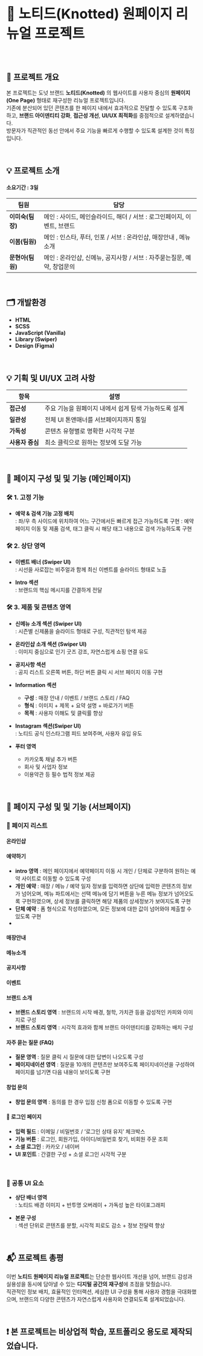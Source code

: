 <h1 style="font-size: 36px; font-weight: bold; margin-bottom: 0.8em;">🍩 노티드(Knotted) 원페이지 리뉴얼 프로젝트</h1>

<br>

## 📌 프로젝트 개요

본 프로젝트는 도넛 브랜드 **노티드(Knotted)** 의 웹사이트를 사용자 중심의 **원페이지(One Page)** 형태로 재구성한 리뉴얼 프로젝트입니다.  
기존에 분산되어 있던 콘텐츠를 한 페이지 내에서 효과적으로 전달할 수 있도록 구조화하고, **브랜드 아이덴티티 강화**, **접근성 개선**, **UI/UX 최적화**를 중점적으로 설계하였습니다.  
방문자가 직관적인 동선 안에서 주요 기능을 빠르게 수행할 수 있도록 설계한 것이 특징입니다.

<br>

## 💡 프로젝트 소개
#### 소요기간 : 3일

| 팀원 | 담당 |
|------|------|
| **이미숙(팀장)** |  메인 : 사이드, 메인슬라이드, 해더 / 서브 : 로그인페이지, 이벤트, 브랜드 |
| **이봄(팀원)** | 메인 : 인스타, 푸터, 인포 / 서브 : 온라인샵, 매장안내 , 메뉴소개 |
| **문현아(팀원)** | 메인 : 온라인샵, 신메뉴, 공지사항 / 서브 : 자주묻는질문, 예약, 창업문의 |

<br>

## 🗂️ 개발환경

- **HTML**
- **SCSS**
- **JavaScript (Vanilla)**
- **Library (Swiper)**
- **Design (Figma)**
 
<br>

## 💡 기획 및 UI/UX 고려 사항

| 항목 | 설명 |
|------|------|
| **접근성** | 주요 기능을 원페이지 내에서 쉽게 탐색 가능하도록 설계 |
| **일관성** | 전체 UI 톤앤매너를 서브페이지까지 통일 |
| **가독성** | 콘텐츠 유형별로 명확한 시각적 구분 |
| **사용자 중심** | 최소 클릭으로 원하는 정보에 도달 가능 |

<br>

## 📌 페이지 구성 및 및 기능 (메인페이지)

### 🛠 1. 고정 기능
- **예약 & 검색 기능 고정 배치**  
  : 좌/우 측 사이드에 위치하여 어느 구간에서든 빠르게 접근 가능하도록 구현
  : 예약 페이지 이동 및 제품 검색, 태그 클릭 시 해당 태그 내용으로 검색 가능하도록 구현

### 🛠 2. 상단 영역
- **이벤트 배너 (Swiper UI)**  
  : 시선을 사로잡는 비주얼과 함께 최신 이벤트를 슬라이드 형태로 노출

- **Intro 섹션**  
  : 브랜드의 핵심 메시지를 간결하게 전달

### 🛠 3. 제품 및 콘텐츠 영역
- **신메뉴 소개 섹션 (Swiper UI)**  
  : 시즌별 신제품을 슬라이드 형태로 구성, 직관적인 탐색 제공

- **온라인샵 소개 섹션 (Swiper UI)**  
  : 이미지 중심으로 인기 굿즈 강조, 자연스럽게 쇼핑 연결 유도

- **공지사항 섹션**  
  : 공지 리스트 오른쪽 버튼, 하단 버튼 클릭 시 서브 페이지 이동 구현

- **Information 섹션**  
  - **구성** : 매장 안내 / 이벤트 / 브랜드 스토리 / FAQ  
  - **형식** : 이미지 + 제목 + 요약 설명 + 바로가기 버튼  
  - **목적** : 사용자 이해도 및 클릭률 향상

- **Instagram 섹션(Swiper UI)**  
  : 노티드 공식 인스타그램 피드 보여주며, 사용자 유입 유도

- **푸터 영역**  
  - 카카오톡 채널 추가 버튼  
  - 회사 및 사업자 정보  
  - 이용약관 등 필수 법적 정보 제공

<br>

## 📌 페이지 구성 및 및 기능 (서브페이지)

### 🔹 페이지 리스트
#### 온라인샵

#### 예약하기
- **intro 영역** : 메인 페이지에서 예약페이지 이동 시 개인 / 단체로 구분하여 원하는 예약 사이트로 이동할 수 있도록 구성
- **개인 예약** : 매장 / 메뉴 / 예약 일자 정보를 입력하면 상단에 입력한 콘텐츠의 정보가 넘어오며, 메뉴 파트에서는 선택 메뉴에 담기 버튼을 누른 메뉴 정보가 넘어오도록 구현하였으며, 상세 정보를 클릭하면 해당 제품의 상세정보가 보여지도록 구현
- **단체 예약** : 폼 형식으로 작성하였으며, 모든 정보에 대한 값이 넘어와야 제출할 수 있도록 구현
- 
#### 매장안내

#### 메뉴소개

#### 공지사항

#### 이벤트

#### 브랜드 소개
- **브랜드 스토리 영역** : 브랜드의 시작 배경, 철학, 가치관 등을 감성적인 카피와 이미지로 구성
- **브랜드 스토리 영역** : 시각적 효과와 함께 브랜드 아이덴티티를 강화하는 배치 구성

#### 자주 묻는 질문 (FAQ)
- **질문 영역** : 질문 클릭 시 질문에 대한 답변이 나오도록 구성
- **페이지네이션 영역** : 질문을 10개의 콘텐츠만 보여주도록 페이지네이션을 구성하여 페이지를 넘기면 다음 내용이 보이도록 구현

#### 창업 문의
- **창업 문의 영역** : 동의를 한 경우 입점 신청 폼으로 이동할 수 있도록 구현

#### 🔐 로그인 페이지
- **입력 필드** : 이메일 / 비밀번호 / ‘로그인 상태 유지’ 체크박스  
- **기능 버튼** : 로그인, 회원가입, 아이디/비밀번호 찾기, 비회원 주문 조회  
- **소셜 로그인** : 카카오 / 네이버  
- **UI 포인트** : 간결한 구성 + 소셜 로그인 시각적 구분

<br>

### 🔸 공통 UI 요소
- **상단 배너 영역**  
  : 노티드 배경 이미지 + 반투명 오버레이 + 가독성 높은 타이포그래피

- **본문 구성**  
  : 섹션 단위로 콘텐츠를 분할, 시각적 피로도 감소 + 정보 전달력 향상

<br>

## 📬 프로젝트 총평

이번 **노티드 원페이지 리뉴얼 프로젝트**는 단순한 웹사이트 개선을 넘어, 브랜드 감성과 실용성을 동시에 담아낼 수 있는 **디지털 공간의 재구성**에 초점을 맞췄습니다.  
직관적인 정보 배치, 효율적인 인터랙션, 세심한 UI 구성을 통해 사용자 경험을 극대화했으며, 브랜드의 다양한 콘텐츠가 자연스럽게 사용자와 연결되도록 설계되었습니다.

<br>

## ❗ 본 프로젝트는 비상업적 학습, 포트폴리오 용도로 제작되었습니다.

